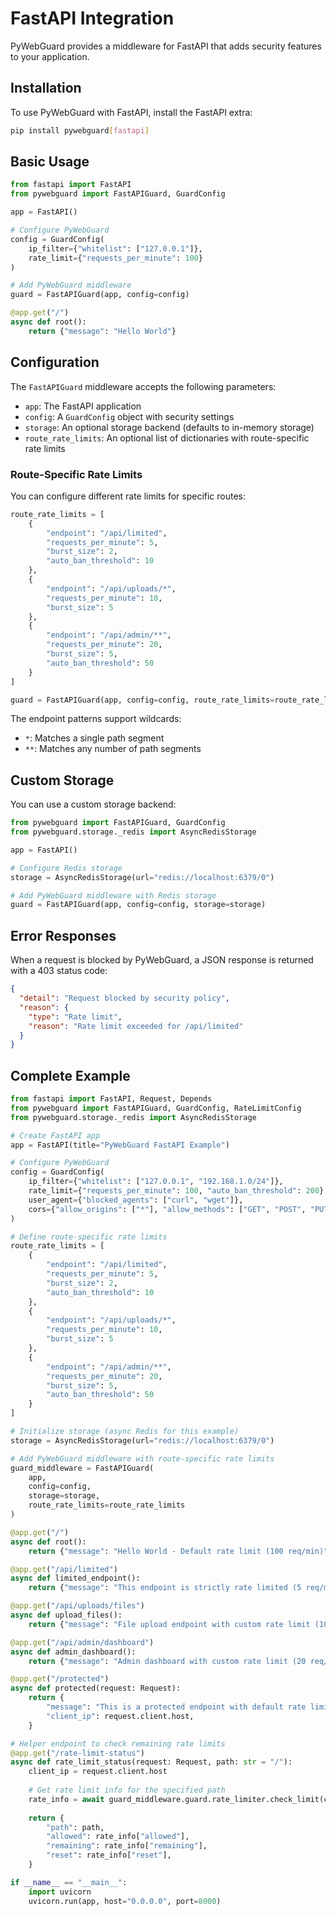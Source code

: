 # FastAPI Integration

PyWebGuard provides a middleware for FastAPI that adds security features to your application.

## Installation

To use PyWebGuard with FastAPI, install the FastAPI extra:

```bash
pip install pywebguard[fastapi]
```

## Basic Usage

```python
from fastapi import FastAPI
from pywebguard import FastAPIGuard, GuardConfig

app = FastAPI()

# Configure PyWebGuard
config = GuardConfig(
    ip_filter={"whitelist": ["127.0.0.1"]},
    rate_limit={"requests_per_minute": 100}
)

# Add PyWebGuard middleware
guard = FastAPIGuard(app, config=config)

@app.get("/")
async def root():
    return {"message": "Hello World"}
```

## Configuration

The `FastAPIGuard` middleware accepts the following parameters:

- `app`: The FastAPI application
- `config`: A `GuardConfig` object with security settings
- `storage`: An optional storage backend (defaults to in-memory storage)
- `route_rate_limits`: An optional list of dictionaries with route-specific rate limits

### Route-Specific Rate Limits

You can configure different rate limits for specific routes:

```python
route_rate_limits = [
    {
        "endpoint": "/api/limited",
        "requests_per_minute": 5,
        "burst_size": 2,
        "auto_ban_threshold": 10
    },
    {
        "endpoint": "/api/uploads/*",
        "requests_per_minute": 10,
        "burst_size": 5
    },
    {
        "endpoint": "/api/admin/**",
        "requests_per_minute": 20,
        "burst_size": 5,
        "auto_ban_threshold": 50
    }
]

guard = FastAPIGuard(app, config=config, route_rate_limits=route_rate_limits)
```

The endpoint patterns support wildcards:
- `*`: Matches a single path segment
- `**`: Matches any number of path segments

## Custom Storage

You can use a custom storage backend:

```python
from pywebguard import FastAPIGuard, GuardConfig
from pywebguard.storage._redis import AsyncRedisStorage

app = FastAPI()

# Configure Redis storage
storage = AsyncRedisStorage(url="redis://localhost:6379/0")

# Add PyWebGuard middleware with Redis storage
guard = FastAPIGuard(app, config=config, storage=storage)
```

## Error Responses

When a request is blocked by PyWebGuard, a JSON response is returned with a 403 status code:

```json
{
  "detail": "Request blocked by security policy",
  "reason": {
    "type": "Rate limit",
    "reason": "Rate limit exceeded for /api/limited"
  }
}
```

## Complete Example

```python
from fastapi import FastAPI, Request, Depends
from pywebguard import FastAPIGuard, GuardConfig, RateLimitConfig
from pywebguard.storage._redis import AsyncRedisStorage

# Create FastAPI app
app = FastAPI(title="PyWebGuard FastAPI Example")

# Configure PyWebGuard
config = GuardConfig(
    ip_filter={"whitelist": ["127.0.0.1", "192.168.1.0/24"]},
    rate_limit={"requests_per_minute": 100, "auto_ban_threshold": 200},
    user_agent={"blocked_agents": ["curl", "wget"]},
    cors={"allow_origins": ["*"], "allow_methods": ["GET", "POST", "PUT", "DELETE", "OPTIONS"]},
)

# Define route-specific rate limits
route_rate_limits = [
    {
        "endpoint": "/api/limited",
        "requests_per_minute": 5,
        "burst_size": 2,
        "auto_ban_threshold": 10
    },
    {
        "endpoint": "/api/uploads/*",
        "requests_per_minute": 10,
        "burst_size": 5
    },
    {
        "endpoint": "/api/admin/**",
        "requests_per_minute": 20,
        "burst_size": 5,
        "auto_ban_threshold": 50
    }
]

# Initialize storage (async Redis for this example)
storage = AsyncRedisStorage(url="redis://localhost:6379/0")

# Add PyWebGuard middleware with route-specific rate limits
guard_middleware = FastAPIGuard(
    app, 
    config=config, 
    storage=storage,
    route_rate_limits=route_rate_limits
)

@app.get("/")
async def root():
    return {"message": "Hello World - Default rate limit (100 req/min)"}

@app.get("/api/limited")
async def limited_endpoint():
    return {"message": "This endpoint is strictly rate limited (5 req/min)"}

@app.get("/api/uploads/files")
async def upload_files():
    return {"message": "File upload endpoint with custom rate limit (10 req/min)"}

@app.get("/api/admin/dashboard")
async def admin_dashboard():
    return {"message": "Admin dashboard with custom rate limit (20 req/min)"}

@app.get("/protected")
async def protected(request: Request):
    return {
        "message": "This is a protected endpoint with default rate limit",
        "client_ip": request.client.host,
    }

# Helper endpoint to check remaining rate limits
@app.get("/rate-limit-status")
async def rate_limit_status(request: Request, path: str = "/"):
    client_ip = request.client.host
    
    # Get rate limit info for the specified path
    rate_info = await guard_middleware.guard.rate_limiter.check_limit(client_ip, path)
    
    return {
        "path": path,
        "allowed": rate_info["allowed"],
        "remaining": rate_info["remaining"],
        "reset": rate_info["reset"],
    }

if __name__ == "__main__":
    import uvicorn
    uvicorn.run(app, host="0.0.0.0", port=8000)